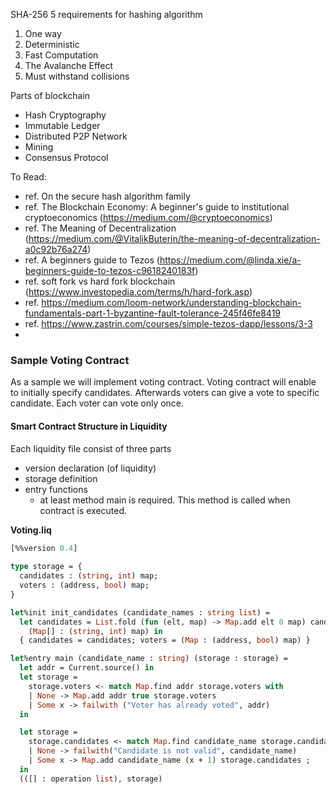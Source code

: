 SHA-256
5 requirements for hashing algorithm
1. One way 
2. Deterministic
3. Fast Computation
4. The Avalanche Effect
5. Must withstand collisions



Parts of blockchain

- Hash Cryptography
- Immutable Ledger
- Distributed P2P Network
- Mining
- Consensus Protocol


To Read:
- ref. On the secure hash algorithm family
- ref. The Blockchain Economy: A beginner's guide to institutional cryptoeconomics (https://medium.com/@cryptoeconomics)
- ref. The Meaning of Decentralization (https://medium.com/@VitalikButerin/the-meaning-of-decentralization-a0c92b76a274)
- ref. A beginners guide to Tezos (https://medium.com/@linda.xie/a-beginners-guide-to-tezos-c9618240183f)
- ref. soft fork vs hard fork blockchain (https://www.investopedia.com/terms/h/hard-fork.asp)
- ref. https://medium.com/loom-network/understanding-blockchain-fundamentals-part-1-byzantine-fault-tolerance-245f46fe8419
- ref. https://www.zastrin.com/courses/simple-tezos-dapp/lessons/3-3
- 


### Sample Voting Contract
As a sample we will implement voting contract. 
Voting contract will enable to initially specify candidates. Afterwards voters can give a vote to specific candidate. Each voter can vote only once.

#### Smart Contract Structure in Liquidity
Each liquidity file consist of three parts
- version declaration (of liquidity)
- storage definition
- entry functions 
  - at least method main is required. This method is called when contract is executed.


**Voting.liq**

```ocaml
[%%version 0.4]
  
type storage = {
  candidates : (string, int) map;
  voters : (address, bool) map;
}

let%init init_candidates (candidate_names : string list) =
  let candidates = List.fold (fun (elt, map) -> Map.add elt 0 map) candidate_names
    (Map[] : (string, int) map) in
  { candidates = candidates; voters = (Map : (address, bool) map) }

let%entry main (candidate_name : string) (storage : storage) =
  let addr = Current.source() in
  let storage =
    storage.voters <- match Map.find addr storage.voters with
    | None -> Map.add addr true storage.voters
    | Some x -> failwith ("Voter has already voted", addr)
  in

  let storage =
    storage.candidates <- match Map.find candidate_name storage.candidates with
    | None -> failwith("Candidate is not valid", candidate_name)
    | Some x -> Map.add candidate_name (x + 1) storage.candidates ;
  in
  (([] : operation list), storage)
```